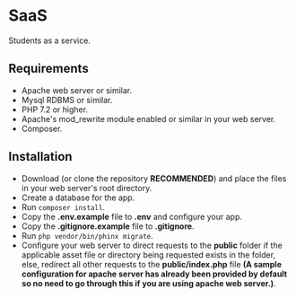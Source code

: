 # SaaS

Students as a service.

## Requirements

- Apache web server or similar.
- Mysql RDBMS or similar.
- PHP 7.2 or higher.
- Apache's mod_rewrite module enabled or similar in your web server.
- Composer.

## Installation

- Download (or clone the repository **RECOMMENDED**) and place the files in your web server's root directory.
- Create a database for the app.
- Run `composer install`.
- Copy the **.env.example** file to **.env** and configure your app.
- Copy the **.gitignore.example** file to **.gitignore**.
- Run `php vendor/bin/phinx migrate`.
- Configure your web server to direct requests to the **public** folder if the applicable asset file or directory being requested exists in the folder, else, redirect all other requests to the **public/index.php** file **(A sample configuration for apache server has already been provided by default so no need to go through this if you are using apache web server.)**.
